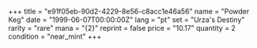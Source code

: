 +++
title = "e91f05eb-90d2-4229-8e56-c8acc1e46a56"
name = "Powder Keg"
date = "1999-06-07T00:00:00Z"
lang = "pt"
set = "Urza's Destiny"
rarity = "rare"
mana = "{2}"
reprint = false
price = "10.17"
quantity = 2
condition = "near_mint"
+++
